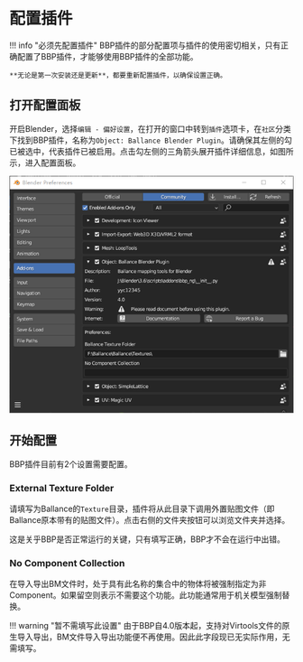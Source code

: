 # 配置插件

!!! info "必须先配置插件"
    BBP插件的部分配置项与插件的使用密切相关，只有正确配置了BBP插件，才能够使用BBP插件的全部功能。

    **无论是第一次安装还是更新**，都要重新配置插件，以确保设置正确。

## 打开配置面板

开启Blender，选择`编辑 - 偏好设置`，在打开的窗口中转到`插件`选项卡，在`社区`分类下找到BBP插件，名称为`Object: Ballance Blender Plugin`。请确保其左侧的勾已被选中，代表插件已被启用。点击勾左侧的三角箭头展开插件详细信息，如图所示，进入配置面板。

![](../imgs/config-plugin.png)

## 开始配置

BBP插件目前有2个设置需要配置。

### External Texture Folder

请填写为Ballance的`Texture`目录，插件将从此目录下调用外置贴图文件（即Ballance原本带有的贴图文件）。点击右侧的文件夹按钮可以浏览文件夹并选择。

这是关乎BBP是否正常运行的关键，只有填写正确，BBP才不会在运行中出错。

### No Component Collection

在导入导出BM文件时，处于具有此名称的集合中的物体将被强制指定为非Component。如果留空则表示不需要这个功能。此功能通常用于机关模型强制替换。

!!! warning "暂不需填写此设置"
    由于BBP自4.0版本起，支持对Virtools文件的原生导入导出，BM文件导入导出功能便不再使用。因此此字段现已无实际作用，无需填写。
